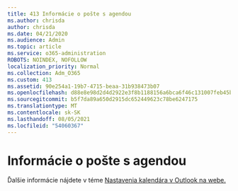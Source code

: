 ```yaml
---
title: 413 Informácie o pošte s agendou
ms.author: chrisda
author: chrisda
ms.date: 04/21/2020
ms.audience: Admin
ms.topic: article
ms.service: o365-administration
ROBOTS: NOINDEX, NOFOLLOW
localization_priority: Normal
ms.collection: Adm_O365
ms.custom: 413
ms.assetid: 90e254a1-19b7-4715-beaa-31b938473b07
ms.openlocfilehash: d88e8e98d2d4d2922e3f8b1188156a6bca6f46c131007feb45b745f36f2ff46d
ms.sourcegitcommit: b5f7da89a650d2915dc652449623c78be6247175
ms.translationtype: MT
ms.contentlocale: sk-SK
ms.lasthandoff: 08/05/2021
ms.locfileid: "54060367"
---
```

# <a name="understanding-agenda-mail"></a>Informácie o pošte s agendou

Ďalšie informácie nájdete v téme [Nastavenia kalendára v Outlook na webe.](https://support.office.com/article/12cba5a4-4f95-4d00-bfc3-b694aa67ac8f.aspx)
